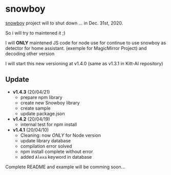 # snowboy

[snowboy](https://github.com/Kitt-AI/snowboy) project will to shut down ... in Dec. 31st, 2020.

So i will try to maintened it ;)

I will **ONLY** maintened JS code for node use for continue to use snowboy as detector for home assistant.
(exemple for MagicMirror Project) and decoding other version 

I will start this new versioning at v1.4.0 (same as v1.3.1 in Kitt-AI repository)

## Update
 * **v1.4.3** (20/04/21)
   * prepare npm library
   * create new Snowboy library
   * create sample
   * update package.json
 * **v1.4.2** (20/04/19)
   * internal test for npm install
 * **v1.4.1** (20/04/10)
   * Cleaning: now *ONLY* for Node version
   * update library database
   * compilation error solved
   * npm install complete without error
   * added `Alexa` keyword in database


Complete README and example will be comming soon...

